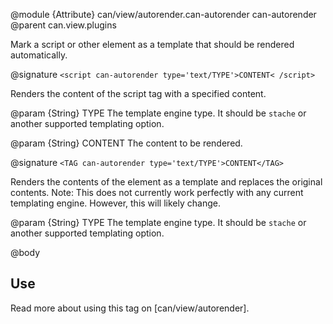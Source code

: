 @module {Attribute} can/view/autorender.can-autorender can-autorender
@parent can.view.plugins

Mark a script or other element as a template that should be
rendered automatically.

@signature `<script can-autorender type='text/TYPE'>CONTENT< /script>`

Renders the content of the script tag with a specified content.

@param {String} TYPE The template engine type.  It should be `stache` or
another supported templating option.

@param {String} CONTENT The content to be rendered.

@signature `<TAG can-autorender type='text/TYPE'>CONTENT</TAG>`

Renders the contents of the element as a template and replaces the
original contents. Note: This does not currently work perfectly with
any current templating engine.  However, this will likely change.

@param {String} TYPE The template engine type.  It should be `stache` or
another supported templating option.

@body

## Use

Read more about using this tag on [can/view/autorender].
